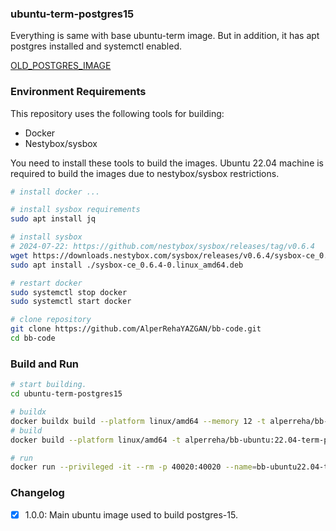 ### ubuntu-term-postgres15

Everything is same with base ubuntu-term image. But in addition, it has apt postgres installed and systemctl enabled.

[OLD_POSTGRES_IMAGE](https://github.com/AlperRehaYAZGAN/bb-theia/tree/master/ubuntu-theia-postgres)  


### Environment Requirements

This repository uses the following tools for building:
- Docker
- Nestybox/sysbox  

You need to install these tools to build the images. Ubuntu 22.04 machine is required to build the images due to nestybox/sysbox restrictions.  

```bash
# install docker ...

# install sysbox requirements
sudo apt install jq

# install sysbox  
# 2024-07-22: https://github.com/nestybox/sysbox/releases/tag/v0.6.4
wget https://downloads.nestybox.com/sysbox/releases/v0.6.4/sysbox-ce_0.6.4-0.linux_amd64.deb
sudo apt install ./sysbox-ce_0.6.4-0.linux_amd64.deb

# restart docker
sudo systemctl stop docker
sudo systemctl start docker

# clone repository
git clone https://github.com/AlperRehaYAZGAN/bb-code.git
cd bb-code
```

### Build and Run


```bash
# start building.
cd ubuntu-term-postgres15

# buildx
docker buildx build --platform linux/amd64 --memory 12 -t alperreha/bb-ubuntu:22.04-term-postgres15-v1.0.0 .
# build
docker build --platform linux/amd64 -t alperreha/bb-ubuntu:22.04-term-postgres15-v1.0.0 .

# run
docker run --privileged -it --rm -p 40020:40020 --name=bb-ubuntu22.04-term-postgres15-1.0.0 alperreha/bb-ubuntu:22.04-term-postgres15-v1.0.0
```


### Changelog

- [x] 1.0.0: Main ubuntu image used to build postgres-15.



